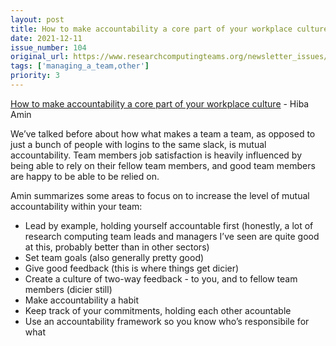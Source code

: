 ```yaml
---
layout: post
title: How to make accountability a core part of your workplace culture - Hiba Amin
date: 2021-12-11
issue_number: 104
original_url: https://www.researchcomputingteams.org/newsletter_issues/0104
tags: ['managing_a_team,other']
priority: 3
---
```


<!-- markdownlint-disable MD033 -->
<!-- markdownlint-disable MD041 -->
<!-- markdownlint-disable MD049 -->

[How to make accountability a core part of your workplace culture](https://hypercontext.com/blog/management-skills/create-culture-accountability-workplace) - Hiba Amin

We’ve talked before about how what makes a team a team, as opposed to just a bunch of people with logins to the same slack, is mutual accountability.  Team members job satisfaction is heavily influenced by being able to rely on their fellow team members, and good team members are happy to be able to be relied on.

Amin summarizes some areas to focus on to increase the level of mutual accountability within your team:

- Lead by example, holding yourself accountable first (honestly, a lot of research computing team leads and managers I’ve seen are quite good at this, probably better than in other sectors)
- Set team goals (also generally pretty good)
- Give good feedback (this is where things get dicier)
- Create a culture of two-way feedback - to you, and to fellow team members (dicier still)
- Make accountability a habit
- Keep track of your commitments, holding each other acountable
- Use an accountability framework so you know who’s responsibile for what
